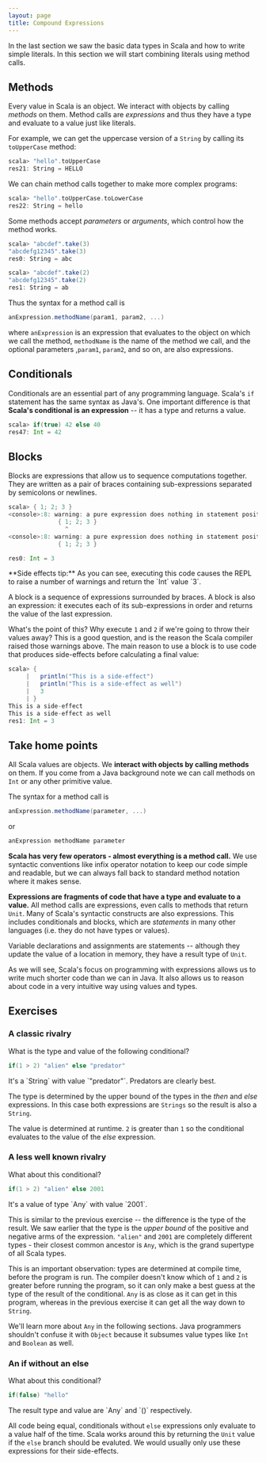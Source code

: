 ```yaml
---
layout: page
title: Compound Expressions
---
```


In the last section we saw the basic data types in Scala and how to write simple literals. In this section we will start combining literals using method calls.

## Methods

Every value in Scala is an object. We interact with objects by calling *methods* on them. Method calls are *expressions* and thus they have a type and evaluate to a value just like literals.

For example, we can get the uppercase version of a `String` by calling its `toUpperCase` method:

~~~ scala
scala> "hello".toUpperCase
res21: String = HELLO
~~~

We can chain method calls together to make more complex programs:

~~~ scala
scala> "hello".toUpperCase.toLowerCase
res22: String = hello
~~~

Some methods accept *parameters* or *arguments*, which control how the method works.

~~~ scala
scala> "abcdef".take(3)
"abcdefg12345".take(3)
res0: String = abc

scala> "abcdef".take(2)
"abcdefg12345".take(2)
res1: String = ab
~~~

Thus the syntax for a method call is

~~~ scala
anExpression.methodName(param1, param2, ...)
~~~

where `anExpression` is an expression that evaluates to the object on which we call the method, `methodName` is the name of the method we call, and the optional parameters ,`param1`, `param2`, and so on, are also expressions.

## Conditionals

Conditionals are an essential part of any programming language. Scala's `if` statement has the same syntax as Java's. One important difference is that **Scala's conditional is an expression** -- it has a type and returns a value.

~~~ scala
scala> if(true) 42 else 40
res47: Int = 42
~~~

## Blocks

Blocks are expressions that allow us to sequence computations together. They are written as a pair of braces containing sub-expressions separated by semicolons or newlines.

~~~ scala
scala> { 1; 2; 3 }
<console>:8: warning: a pure expression does nothing in statement position; you may be omitting necessary parentheses
              { 1; 2; 3 }
                ^
<console>:8: warning: a pure expression does nothing in statement position; you may be omitting necessary parentheses
              { 1; 2; 3 }

res0: Int = 3
~~~

<div class="alert alert-info">
**Side effects tip:** As you can see, executing this code causes the REPL to raise a number of warnings and return the `Int` value `3`.

A block is a sequence of expressions surrounded by braces. A block is also an expression: it executes each of its sub-expressions in order and returns the value of the last expression.

What's the point of this? Why execute `1` and `2` if we're going to throw their values away? This is a good question, and is the reason the Scala compiler raised those warnings above. The main reason to use a block is to use code that produces side-effects before calculating a final value:

~~~ scala
scala> {
     |   println("This is a side-effect")
     |   println("This is a side-effect as well")
     |   3
     | }
This is a side-effect
This is a side-effect as well
res1: Int = 3
~~~
</div>


## Take home points

All Scala values are objects. We **interact with objects by calling methods** on them. If you come from a Java background note we can call methods on `Int` or any other primitive value.

The syntax for a method call is

~~~ scala
anExpression.methodName(parameter, ...)
~~~

or

~~~ scala
anExpression methodName parameter
~~~

**Scala has very few operators - almost everything is a method call.** We use syntactic conventions like infix operator notation to keep our code simple and readable, but we can always fall back to standard method notation where it makes sense.

**Expressions are fragments of code that have a type and evaluate to a value.** All method calls are expressions, even calls to methods that return `Unit`. Many of Scala's syntactic constructs are also expressions. This includes conditionals and blocks, which are *statements* in many other languages (i.e. they do not have types or values).

Variable declarations and assignments are statements -- although they update the value of a location in memory, they have a result type of `Unit`.

As we will see, Scala's focus on programming with expressions allows us to write much shorter code than we can in Java. It also allows us to reason about code in a very intuitive way using values and types.

## Exercises

### A classic rivalry

What is the type and value of the following conditional?

~~~ scala
if(1 > 2) "alien" else "predator"
~~~

<div class="solution">
  It's a `String` with value `"predator"`. Predators are clearly best.

  The type is determined by the upper bound of the types in the *then* and *else* expressions. In this case both expressions are `Strings` so the result is also a `String`.

  The value is determined at runtime. `2` is greater than `1` so the conditional evaluates to the value of the *else* expression.
</div>

### A less well known rivalry

What about this conditional?

~~~ scala
if(1 > 2) "alien" else 2001
~~~

<div class="solution">
It's a value of type `Any` with value `2001`.

This is similar to the previous exercise -- the difference is the type of the result. We saw earlier that the type is the *upper bound* of the positive and negative arms of the expression. `"alien"` and `2001` are completely different types - their closest common ancestor is `Any`, which is the grand supertype of all Scala types.

This is an important observation: types are determined at compile time, before the program is run. The compiler doesn't know which of `1` and `2` is greater before running the program, so it can only make a best guess at the type of the result of the conditional. `Any` is as close as it can get in this program, whereas in the previous exercise it can get all the way down to `String`.

We'll learn more about `Any` in the following sections. Java programmers shouldn't confuse it with `Object` because it subsumes value types like `Int` and `Boolean` as well.
</div>

### An if without an else

What about this conditional?

~~~ scala
if(false) "hello"
~~~

<div class="solution">
The result type and value are `Any` and `()` respectively.

All code being equal, conditionals without `else` expressions only evaluate to a value half of the time. Scala works around this by returning the `Unit` value if the `else` branch should be evaluted. We would usually only use these expressions for their side-effects.
</div>
